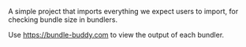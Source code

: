 A simple project that imports everything we expect users to import, for checking
bundle size in bundlers.

Use https://bundle-buddy.com to view the output of each bundler.
